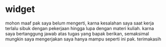 # widget

mohon maaf pak saya belum mengerti, karna kesalahan saya saat kerja terlalu sibuk dengan pekerjaan hingga lupa dengan materi kuliah. karna saya bertanggung jawab atas tugas yang bapak berikan, semaksimal mungkin saya mengerjakan saya hanya mampu seperti ini pak. terimakasih

